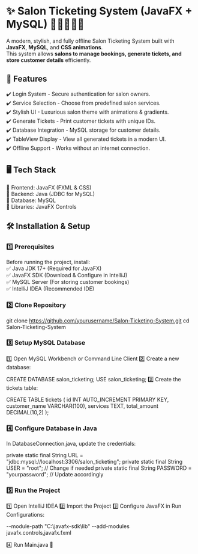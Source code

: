 # ✨ Salon Ticketing System (JavaFX + MySQL) 💇‍♀️💆‍♂️💅  

A modern, stylish, and fully offline Salon Ticketing System built with **JavaFX**, **MySQL**, and **CSS animations**.  
This system allows **salons to manage bookings, generate tickets, and store customer details** efficiently.

## 🎯 Features  
✔️ Login System - Secure authentication for salon owners.  
✔️ Service Selection - Choose from predefined salon services.  
✔️ Stylish UI - Luxurious salon theme with animations & gradients.  
✔️ Generate Tickets - Print customer tickets with unique IDs.  
✔️ Database Integration - MySQL storage for customer details.  
✔️ TableView Display - View all generated tickets in a modern UI.   
✔️ Offline Support - Works without an internet connection.

## 🖥️ Tech Stack 
🔹 Frontend: JavaFX (FXML & CSS)  
🔹 Backend: Java (JDBC for MySQL)  
🔹 Database: MySQL  
🔹 Libraries: JavaFX Controls  

## 🛠️ Installation & Setup 

### 1️⃣ Prerequisites  
Before running the project, install:  
✅ Java JDK 17+ (Required for JavaFX)  
✅ JavaFX SDK (Download & Configure in IntelliJ)  
✅ MySQL Server (For storing customer bookings)  
✅ IntelliJ IDEA (Recommended IDE)  

### 2️⃣ Clone Repository  
git clone https://github.com/yourusername/Salon-Ticketing-System.git
cd Salon-Ticketing-System

### 3️⃣ Setup MySQL Database

1️⃣ Open MySQL Workbench or Command Line Client
2️⃣ Create a new database:

  CREATE DATABASE salon_ticketing;
  USE salon_ticketing;
3️⃣ Create the tickets table:

  CREATE TABLE tickets (
      id INT AUTO_INCREMENT PRIMARY KEY,
      customer_name VARCHAR(100),
      services TEXT,
      total_amount DECIMAL(10,2)
  );
### 4️⃣ Configure Database in Java

  In DatabaseConnection.java, update the credentials:
  
  private static final String URL = "jdbc:mysql://localhost:3306/salon_ticketing";
  private static final String USER = "root";  // Change if needed
  private static final String PASSWORD = "yourpassword";  // Update accordingly
### 5️⃣ Run the Project
  
  1️⃣ Open IntelliJ IDEA
  2️⃣ Import the Project
  3️⃣ Configure JavaFX in Run Configurations:
  
  --module-path "C:\javafx-sdk\lib" --add-modules javafx.controls,javafx.fxml
  
  4️⃣ Run Main.java 🎉

  
